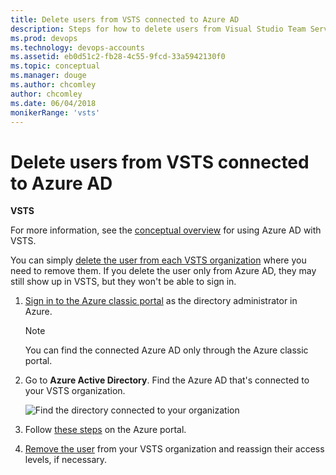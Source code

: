 ```yaml
---
title: Delete users from VSTS connected to Azure AD
description: Steps for how to delete users from Visual Studio Team Services connected to Azure Active Directory via the Azure portal
ms.prod: devops
ms.technology: devops-accounts
ms.assetid: eb0d51c2-fb28-4c55-9fcd-33a5942130f0
ms.topic: conceptual
ms.manager: douge
ms.author: chcomley
author: chcomley
ms.date: 06/04/2018
monikerRange: 'vsts'
---
```


# Delete users from VSTS connected to Azure AD

**VSTS**

For more information, see the [conceptual overview](access-with-azure-ad.md) for using Azure AD with VSTS.

You can simply [delete the user from each VSTS organization](delete-organization-users.md) 
where you need to remove them. If you delete the user only from Azure AD, they may still show up in VSTS, but 
they won't be able to sign in.

1. [Sign in to the Azure classic portal](https://manage.windowsazure.com/) as the directory administrator in Azure.

    > [!NOTE]
    > You can find the connected Azure AD 
    > only through the Azure classic portal.

2. Go to **Azure Active Directory**. Find the Azure AD that's connected to your VSTS organization.

    ![Find the directory connected to your organization](_img/manage-work-access/azurefindconnecteddirectory.png)

3. Follow [these steps](/azure/active-directory/active-directory-users-delete-user-azure-portal) on the Azure portal.

4. [Remove the user](delete-organization-users.md) from your VSTS organization and reassign their access levels, if necessary.
